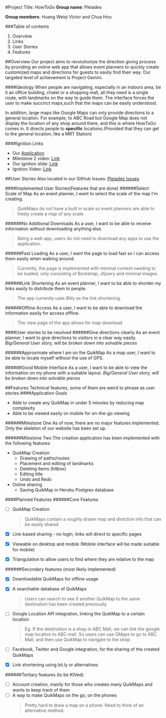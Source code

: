 #Project Title: _HowToGo_
**Group name**: Pleiades

**Group members**: Huang Weiqi Victor and Chua Hou

###Table of contents
1. Overview
2. Links
3. User Stories
4. Features

##Overview
Our project aims to revolutionize the direction giving process by
providing an online web app that allows event planners to quickly
create customized maps and directions for guests to easily find
their way.
Our targeted level of achievement is Project Gemini.

####Ideology
When people are navigating, especially in an indoors area, be it an office building, chalet or a shopping mall, all they need is a single route, with landmarks on the way to guide them. The interface forces the user to make succinct maps,such that the maps can be easily understood.

In addition, large maps like Google Maps can only provide directions to a general location. For example, to ABC Road but Google Map does not display the location of any shop around there, and this is where HowToGo comes in. It directs people to <b>specific</b> locations.(Provided that they can get to the general location, like a MRT Station)

####Ignition Links
* Our [Application](http://pleiadesorbital.herokuapp.com)
* Milestone 2 video: [Link](https://youtu.be/kokcFMfpR8c)
* Our ignition slide: [Link](http://puu.sh/i7TQv/c23bc5939d.png)
* Ignition Video: [Link](https://www.youtube.com/watch?v=QKuLLNVGvow)

##User Stories
Also located in our GitHub Issues: [Pleiades Issues](https://github.com/XtrKiL/Pleiades/issues)

####Implemented User Stories(Features that are done)
######Select Scale of Map
As an event planner, I want to select the scale of the map I'm creating.
> QuikMaps do not have a built in scale so event planners are able to freely create a map of any scale.

######No Additional Downloads
As a user, I want to be able to receive information without downloading anything else.
> Being a web app, users do not need to download any apps to use the application.

######Fast Loading
As a user, I want the page to load fast so I can access them easily when walking around.
> Currently, the page is implemented with minimal content needing to be loaded, only consisting of Bootstrap, JQuery and minimal images.

######Link Shortening
As an event planner, I want to be able to shorten my links easily to distribute them to people.
> The app currently uses Bitly as the link shortening.

######Offline Access
As a user, I want to be able to download the information easily for access offline.
> The view page of the app allows for map download

####User stories to be resolved
######Give directions clearly
As an event planner, I want to give directions to visitors in a clear way easily. *Big/General User story, will be broken down into solvable pieces*

######Approximate where I am on the QuikMap
As a map user, I want to be able to locate myself without the use of GPS.

######Good Mobile Interface
As a user, I want to be able to view the information on my phone with a suitable layout. *Big/General User story, will be broken down into solvable pieces*

##Features
Technical features, some of them are weird to phrase as user stories
####Application Goals
* Able to create any QuikMap in under 5 minutes by reducing map complexity
* Able to be viewed easily on mobile for on-the-go viewing

######Milestone One
As of now, there are no major features implemented. Only the skeleton of our website has been set up.

######Milestone Two
The creation application has been implemented with the following features:
* QuikMap Creation
	* Drawing of paths/routes
	* Placement and editing of landmarks
	* Deleting items (hitbox)
	* Editing title
	* Undo and Redo
* Online sharing
	* Saving QuikMap in Heroku Postgres database

####Planned Features
######Core Features
* [ ] QuikMap Creation
    > QuikMaps contain a roughly drawn map and direction info that can be easily shared

* [x] Link-based sharing - no login, links will direct to specific pages
* [x] Viewable on desktop and mobile (Mobile interface will be made suitable for mobile)
* [x] Triangulation to allow users to find where they are relative to the map

######Secondary features (most likely implemented)
* [x] Downloadable QuikMaps for offline usage
* [x] A searchable database of QuikMaps
  > Users can search to see if another QuikMap to the same destination has been created previously.

* [ ] Google Location API integration, linking the QuikMap to a certain location
    > Eg. If the destination is a shop in ABC Mall, we can link the google map location to ABC mall. So users can use GMaps to go to ABC Mall, and then use QuikMap to navigate to the shop

* [ ] Facebook, Twitter and Google integration, for the sharing of the created QuikMaps
* [x] Link shortening using bit.ly or alternatives

######Tertiary features (to be KIVed)
* [ ] Account creation, mainly for those who creates many QuikMaps and wants to keep track of them
* [ ] A way to make QuikMaps on the go, on the phones
    > Pretty hard to draw a map on a phone. Need to think of an alternative method.
